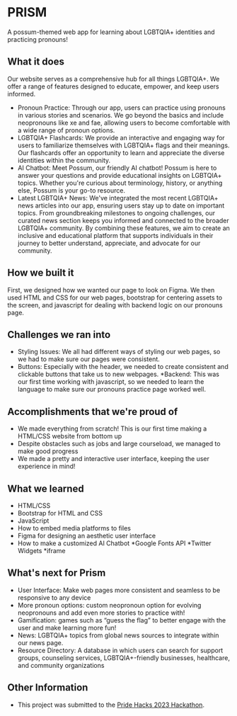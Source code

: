 # PRISM
A possum-themed web app for learning about LGBTQIA+ identities and practicing pronouns!

## What it does
Our website serves as a comprehensive hub for all things LGBTQIA+. We offer a range of features designed to educate, empower, and keep users informed.
* Pronoun Practice: Through our app, users can practice using pronouns in various stories and scenarios. We go beyond the basics and include neopronouns like xe and fae, allowing users to become comfortable with a wide range of pronoun options.
* LGBTQIA+ Flashcards: We provide an interactive and engaging way for users to familiarize themselves with LGBTQIA+ flags and their meanings. Our flashcards offer an opportunity to learn and appreciate the diverse identities within the community.
* AI Chatbot: Meet Possum, our friendly AI chatbot! Possum is here to answer your questions and provide educational insights on LGBTQIA+ topics. Whether you're curious about terminology, history, or anything else, Possum is your go-to resource.
* Latest LGBTQIA+ News: We've integrated the most recent LGBTQIA+ news articles into our app, ensuring users stay up to date on important topics. From groundbreaking milestones to ongoing challenges, our curated news section keeps you informed and connected to the broader LGBTQIA+ community.
By combining these features, we aim to create an inclusive and educational platform that supports individuals in their journey to better understand, appreciate, and advocate for our  community.

## How we built it
First, we designed how we wanted our page to look on Figma. We then used HTML and CSS for our web pages, bootstrap for centering assets to the screen, and javascript for dealing with backend logic on our pronouns page.

## Challenges we ran into
* Styling Issues: We all had different ways of styling our web pages, so we had to make sure our pages were consistent.
* Buttons: Especially with the header, we needed to create consistent and clickable buttons that take us to new webpages.
*Backend: This was our first time working with javascript, so we needed to learn the language to make sure our pronouns practice page worked well.

## Accomplishments that we're proud of
*  We made everything from scratch! This is our first time making a HTML/CSS website from bottom up
* Despite obstacles such as jobs and large courseload, we managed to make good progress
* We made a pretty and interactive user interface, keeping the user experience in mind!

## What we learned
* HTML/CSS
* Bootstrap for HTML and CSS
* JavaScript
* How to embed media platforms to files
* Figma for designing an aesthetic user interface
* How to make a customized AI Chatbot
*Google Fonts API
*Twitter Widgets
*iframe

## What's next for Prism
* User Interface: Make web pages more consistent and seamless to be responsive to any device
* More pronoun options: custom neopronoun option for evolving neopronouns  and add even more stories to practice with!
* Gamification: games such as “guess the flag” to better engage with the user and make learning more fun!
* News: LGBTQIA+ topics from global news sources to integrate within our news page.
* Resource Directory: A database in which users can search for support groups, counseling services, LGBTQIA+-friendly businesses, healthcare, and community organizations

## Other Information
* This project was submitted to the [Pride Hacks 2023 Hackathon](https://devpost.com/software/prism-f4ahzm).

